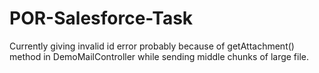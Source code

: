 # POR-Salesforce-Task

Currently giving invalid id error probably because of getAttachment() method in DemoMailController while sending middle chunks of large file. 
